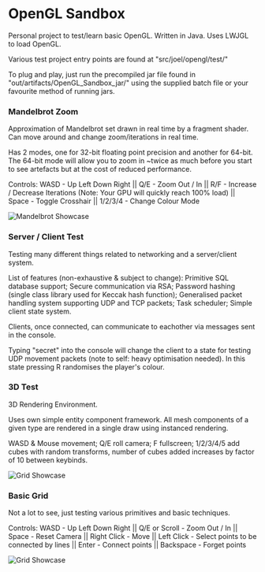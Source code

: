 # OpenGL Sandbox
Personal project to test/learn basic OpenGL. Written in Java. Uses LWJGL to load OpenGL.

Various test project entry points are found at "src/joel/opengl/test/"

To plug and play, just run the precompiled jar file found in "out/artifacts/OpenGL_Sandbox_jar/" using the supplied batch file or your favourite method of running jars.

### Mandelbrot Zoom
Approximation of Mandelbrot set drawn in real time by a fragment shader. Can move around and change zoom/iterations in real time.

Has 2 modes, one for 32-bit floating point precision and another for 64-bit. The 64-bit mode will allow you to zoom in ~twice as much before you start to see artefacts but at the cost of reduced performance.

Controls: WASD - Up Left Down Right || Q/E - Zoom Out / In || R/F - Increase / Decrease Iterations (Note: Your GPU will quickly reach 100% load) || Space - Toggle Crosshair || 1/2/3/4 - Change Colour Mode

![Mandelbrot Showcase](https://raw.githubusercontent.com/Lammazz/OpenGL-Sandbox/master/res/images/MandelbrotShowcase.png)


### Server / Client  Test
Testing many different things related to networking and a server/client system.

List of features (non-exhaustive & subject to change): Primitive SQL database support; Secure communication via RSA; Password hashing (single class library used for Keccak hash function); Generalised packet handling system supporting UDP and TCP packets; Task scheduler; Simple client state system.

Clients, once connected, can communicate to eachother via messages sent in the console.

Typing "secret" into the console will change the client to a state for testing UDP movement packets (note to self: heavy optimisation needed). In this state pressing R randomises the player's colour.


### 3D Test
3D Rendering Environment.

Uses own simple entity component framework. All mesh components of a given type are rendered in a single draw using instanced rendering.

WASD & Mouse movement; Q/E roll camera; F fullscreen; 1/2/3/4/5 add cubes with random transforms, number of cubes added increases by factor of 10 between keybinds.

![Grid Showcase](https://raw.githubusercontent.com/Lammazz/OpenGL-Sandbox/master/res/images/3DTestShowcase.png)


### Basic Grid
Not a lot to see, just testing various primitives and basic techniques.

Controls: WASD - Up Left Down Right || Q/E or Scroll - Zoom Out / In || Space - Reset Camera || Right Click - Move || Left Click - Select points to be connected by lines || Enter - Connect points || Backspace - Forget points

![Grid Showcase](https://raw.githubusercontent.com/Lammazz/OpenGL-Sandbox/master/res/images/BasicGridShowcase.png)